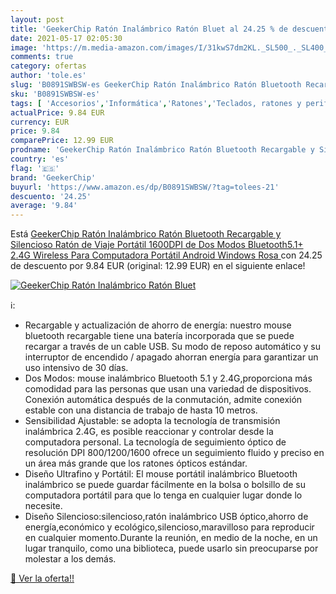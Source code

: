```yaml
---
layout: post
title: 'GeekerChip Ratón Inalámbrico Ratón Bluet al 24.25 % de descuento'
date: 2021-05-17 02:05:30
image: 'https://m.media-amazon.com/images/I/31kwS7dm2KL._SL500_._SL400_.jpg'
comments: true
category: ofertas
author: 'tole.es'
slug: 'B0891SWBSW-es GeekerChip Ratón Inalámbrico Ratón Bluetooth Recargable y...'
sku: 'B0891SWBSW-es'
tags: [ 'Accesorios','Informática','Ratones','Teclados, ratones y periféricos de entrada','android','geekerchip', ]
actualPrice: 9.84 EUR
currency: EUR
price: 9.84
comparePrice: 12.99 EUR
prodname: 'GeekerChip Ratón Inalámbrico Ratón Bluetooth Recargable y Silencioso Ratón de Viaje Portátil 1600DPI de Dos Modos  Bluetooth5.1+ 2.4G Wireless  Para Computadora Portátil  Android  Windows Rosa '
country: 'es'
flag: '🇪🇸'
brand: 'GeekerChip'
buyurl: 'https://www.amazon.es/dp/B0891SWBSW/?tag=tolees-21'
descuento: '24.25'
average: '9.84'
---
```


Está [GeekerChip Ratón Inalámbrico Ratón Bluetooth Recargable y Silencioso Ratón de Viaje Portátil 1600DPI de Dos Modos  Bluetooth5.1+ 2.4G Wireless  Para Computadora Portátil  Android  Windows Rosa ](https://www.amazon.es/dp/B0891SWBSW/?tag=tolees-21) con 24.25 de descuento por 9.84 EUR (original: 12.99 EUR) en el siguiente enlace!

[![GeekerChip Ratón Inalámbrico Ratón Bluet](https://m.media-amazon.com/images/I/31kwS7dm2KL._SL500_._SL400_.jpg)](https://www.amazon.es/dp/B0891SWBSW/?tag=tolees-21)

ℹ️:

- Recargable y actualización de ahorro de energía: nuestro mouse bluetooth recargable tiene una batería incorporada que se puede recargar a través de un cable USB. Su modo de reposo automático y su interruptor de encendido / apagado ahorran energía para garantizar un uso intensivo de 30 días.
- Dos Modos: mouse inalámbrico Bluetooth 5.1 y 2.4G,proporciona más comodidad para las personas que usan una variedad de dispositivos. Conexión automática después de la conmutación, admite conexión estable con una distancia de trabajo de hasta 10 metros.
- Sensibilidad Ajustable: se adopta la tecnología de transmisión inalámbrica 2.4G, es posible reaccionar y controlar desde la computadora personal. La tecnología de seguimiento óptico de resolución DPI 800/1200/1600 ofrece un seguimiento fluido y preciso en un área más grande que los ratones ópticos estándar.
- Diseño Ultrafino y Portátil: El mouse portátil inalámbrico Bluetooth inalámbrico se puede guardar fácilmente en la bolsa o bolsillo de su computadora portátil para que lo tenga en cualquier lugar donde lo necesite.
- Diseño Silencioso:silencioso,ratón inalámbrico USB óptico,ahorro de energía,económico y ecológico,silencioso,maravilloso para reproducir en cualquier momento.Durante la reunión, en medio de la noche, en un lugar tranquilo, como una biblioteca, puede usarlo sin preocuparse por molestar a los demás.

[🛒 Ver la oferta!!](https://www.amazon.es/dp/B0891SWBSW/?tag=tolees-21)
